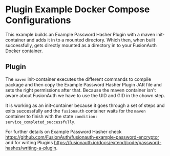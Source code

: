 # Plugin Example Docker Compose Configurations

This example builds an Example Password Hasher Plugin with a maven init-container and adds it in to a mounted directory. Which then, when built successfully, gets directly mounted as a directory in to your FusionAuth Docker container.

## Plugin

The `maven` init-container executes the different commands to compile package and then copy the Example Password Hasher Plugin JAR file and sets the right permissions after that. Because the maven container isn't aware about FusionAuth we have to use the UID and GID in the chown step.

It is working as an init-container because it goes through a set of steps and exits successfully and the `fusionauth` container waits for the `maven` container to finish with the state `condition: service_completed_successfully`.

For further details on Example Password Hasher check https://github.com/FusionAuth/fusionauth-example-password-encryptor and for writing Plugins https://fusionauth.io/docs/extend/code/password-hashes/writing-a-plugin. 